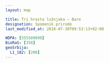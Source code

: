 ```yaml
---
layout: map

title: Tri hrasta lužnjaka – Bare
designation: Spomenik prirode
last_modified_at: 2018-07-30T09:53:13+02:00

WDPA: [555589098]
BioRaS: [358]
geoSrbija:
  L1_182: [200]
---
```

